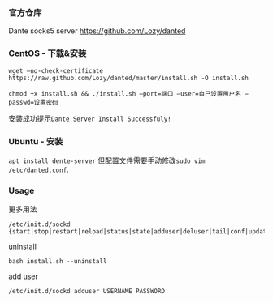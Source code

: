 ### 官方仓库

Dante socks5 server
https://github.com/Lozy/danted

### CentOS - 下载&安装
```
wget —no-check-certificate https://raw.github.com/Lozy/danted/master/install.sh -O install.sh
```
```
chmod +x install.sh && ./install.sh –port=端口 –user=自己设置用户名 –passwd=设置密码
```

安装成功提示`Dante Server Install Successfuly!`


### Ubuntu - 安装
`apt install dente-server`
但配置文件需要手动修改`sudo vim /etc/danted.conf`.

### Usage
更多用法
```
/etc/init.d/sockd {start|stop|restart|reload|status|state|adduser|deluser|tail|conf|update}
```

uninstall
```
bash install.sh --uninstall
```

add user
```
/etc/init.d/sockd adduser USERNAME PASSWORD
```


